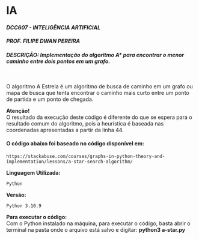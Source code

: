 # IA
 
#### _DCC607 - INTELIGÊNCIA ARTIFICIAL_
#### _PROF. FILIPE DWAN PEREIRA_
#### _DESCRIÇÃO: Implementação do algoritmo A* para encontrar o menor caminho entre dois pontos em um grafo._ 
<br>

O algoritmo A Estrela é um algoritmo de busca de caminho em um grafo ou mapa de busca que tenta encontrar o caminho mais curto entre um ponto de partida e um ponto de chegada.

__Atenção!__ <br>
O resultado da execução deste código é diferente do que se espera para o resultado comum do algoritmo, pois a heurística é baseada nas coordenadas apresentadas a partir da linha 44.
<br>

#### __O código abaixo foi baseado no código disponível em:__ 
    https://stackabuse.com/courses/graphs-in-python-theory-and-implementation/lessons/a-star-search-algorithm/

__Linguagem Utilizada:__

    Python  

__Versão:__ 

    Python 3.10.9

__Para executar o código:__ <br>
Com o Python instalado na máquina, para executar o código, basta abrir o terminal na pasta onde o arquivo está salvo e digitar:  __python3 a-star.py__